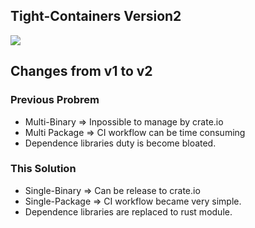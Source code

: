 ## Tight-Containers Version2

![](https://github.com/guni1192/tight-containers-v2/workflows/CI/badge.svg)

## Changes from v1 to v2

### Previous Probrem 

- Multi-Binary => Inpossible to manage by crate.io
- Multi Package => CI workflow can be time consuming
- Dependence libraries duty is become bloated.

### This Solution 

- Single-Binary => Can be release to crate.io
- Single-Package => CI workflow became very simple.
- Dependence libraries are replaced to rust module.
